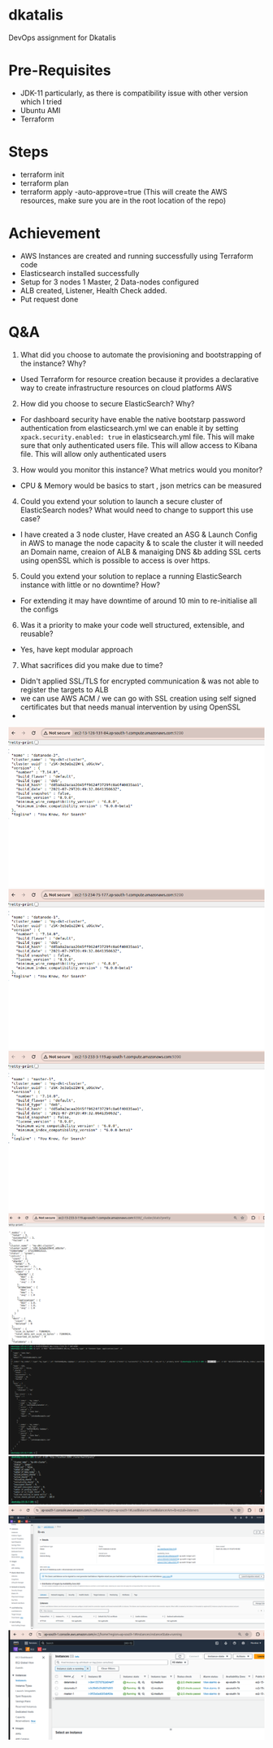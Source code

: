 # dkatalis
DevOps assignment for Dkatalis

# Pre-Requisites

- JDK-11 particularly, as there is compatibility issue with other version which I tried 
- Ubuntu AMI 
- Terraform

# Steps

- terraform init 
- terraform plan 
- terraform apply  -auto-approve=true (This will create the AWS resources, make sure you are in the root location of the repo)

# Achievement 

- AWS Instances are created and running successfully using Terraform code
- Elasticsearch installed successfully 
- Setup for 3 nodes 1 Master, 2 Data-nodes configured
- ALB created, Listener, Health Check added.  
- Put request done 


# Q&A 

1. What did you choose to automate the provisioning and bootstrapping of the instance? Why?
- Used Terraform for resource creation because it provides a declarative way to create infrastructure  resources on cloud platforms AWS

2. How did you choose to secure ElasticSearch? Why?
- For dashboard security have enable the native bootstarp password authentication from elasticsearch.yml
we can enable  it by setting `xpack.security.enabled: true` in elasticsearch.yml file. This will make sure that only authenticated users file. This will allow access to Kibana file. This will allow only authenticated users

3. How would you monitor this instance? What metrics would you monitor?
- CPU & Memory would be basics to start , json metrics can be measured 

4. Could you extend your solution to launch a secure cluster of ElasticSearch nodes? What
would need to change to support this use case?
- I have created a 3 node cluster, Have created an ASG & Launch Config in AWS to manage the node capacity & to scale the cluster it will needed an Domain name, creaion of ALB & manaiging DNS &b adding SSL certs using openSSL which is possible to access is over https.


5. Could you extend your solution to replace a running ElasticSearch instance with little or no
downtime? How?
- For extending it may have downtime of around 10 min to re-initialise all the configs 

6. Was it a priority to make your code well structured, extensible, and reusable?
-  Yes, have kept modular approach 

7. What sacrifices did you make due to time?
- Didn't applied SSL/TLS for encrypted communication & was not able to register the targets to ALB
- we can use AWS ACM / we can go with SSL creation using  self signed certificates but that needs manual intervention by using OpenSSL
- 
![Alt text](image-1.png)
![Alt text](image-2.png)
![Alt text](image-3.png)
![Alt text](image-4.png)
![Alt text](image-5.png)
![Alt text](image-6.png)
![Alt text](image-7.png)
![Alt text](image-8.png)
